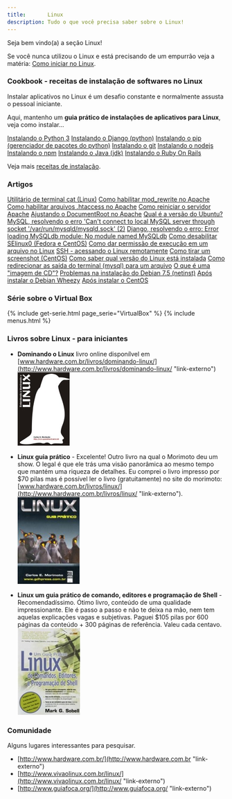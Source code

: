 ```yaml
---
title:       Linux
description: Tudo o que você precisa saber sobre o Linux!
---
```


Seja bem vindo(a) a seção Linux!
   
Se você nunca utilizou o Linux e está precisando de um empurrão veja a matéria:
[Como iniciar no Linux](./como-iniciar-no-linux/ "Como iniciar no Linux").



### Cookbook - receitas de instalação de softwares no Linux

Instalar  aplicativos no Linux é um desafio constante e normalmente assusta o pessoal iniciante.

Aqui, mantenho um __guia prático de instalações de aplicativos para Linux__, veja como instalar...

<div class="list-group">
    <a class="list-group-item" href="/linux/instalando-python/">Instalando o Python 3</a>
    <a class="list-group-item" href="/linux/instalando-django/">Instalando o Django (python)</a>
    <a class="list-group-item" href="/linux/instalando-pip/">Instalando o pip (gerenciador de pacotes do python)</a>
    <a class="list-group-item" href="/linux/instalando-git/">Instalando o git</a>
    <a class="list-group-item" href="/linux/instalando-nodejs/">Instalando o nodejs</a>
    <a class="list-group-item" href="/linux/instalando-npm/">Instalando o npm</a>
    <a class="list-group-item" href="/linux/instalando-java/">Instalando o Java (jdk)</a>
    <a class="list-group-item" href="/linux/instalando-ruby-on-rails/">Instalando o Ruby On Rails</a>
</div> 

Veja mais [receitas de instalação](/linux/receitas-de-instalacao-de-softwares-no-linux/).


### Artigos

<div class="list-group">
    <a class="list-group-item" href="/linux/utilitario-cat/">Utilitário de terminal cat (Linux)</a>
    <a class="list-group-item" href="/linux/apache-habilitar-mod_rewrite-no-apache-mod/">Como habilitar mod_rewrite no Apache</a>
    <a class="list-group-item" href="/linux/apache-habilitar-htaccess/">Como habilitar arquivos .htaccess no Apache</a>
    <a class="list-group-item" href="/linux/apache-como-reiniciar-servidor-apache/">Como reiniciar o servidor Apache</a>
    <a class="list-group-item" href="/linux/apache-ajustando-documentroot/">Ajustando o DocumentRoot no Apache</a>
    <a class="list-group-item" href="/linux/qual-a-versao-do-ubuntu/">Qual é a versão do Ubuntu?</a>
    <a class="list-group-item" href="/linux/mysql-error-cant-connect-to-local-mysql-server-through-socket/">MySQL, resolvendo o erro 'Can't connect to local MySQL server through socket '/var/run/mysqld/mysqld.sock' (2)</a>
    <a class="list-group-item" href="/linux/django-error-loading-mysqldb-module/">Django, resolvendo o erro: Error loading MySQLdb module: No module named MySQLdb</a>
    <a class="list-group-item" href="/linux/como-desabilitar-selinux/">Como desabilitar SElinux0 (Fedora e CentOS)</a>
    <a class="list-group-item" href="/linux/como-dar-permissao-de-execucao/">Como dar permissão de execução em um arquivo no Linux</a>
    <a class="list-group-item" href="/linux/como-acessar-servidor-remotamente/">SSH - acessando o Linux remotamente</a>
    <a class="list-group-item" href="/linux/gnome-screenshot/">Como tirar um screenshot (CentOS)</a>
    <a class="list-group-item" href="/linux/como-saber-qual-versao-do-linux-esta-instalada/">Como saber qual versão do Linux está instalada</a>
    <a class="list-group-item" href="/linux/redirecionar-a-saida-do-terminal-para-arquivo/">Como redirecionar as saída do terminal (mysql) para um arquivo</a>
    <a class="list-group-item" href="/linux/imagem-cd-iso/">O que é uma "imagem de CD"?</a>
    <a class="list-group-item" href="/linux/problemas-instalacao-debian-7-5/">Problemas na instalação do Debian 7.5 (netinst)</a>
    <a class="list-group-item" href="/linux/apos-instalar-o-debian-wheezy/">Após instalar o Debian Wheezy</a>
    <a class="list-group-item" href="/linux/apos-instalar-o-centos/">Após instalar o CentOS</a>
</div> 



### Série sobre o Virtual Box

{% include get-serie.html page_serie="VirtualBox" %}
{% include menus.html %}


### Livros sobre Linux - para iniciantes

 - __Dominando o Linux__ livro online disponílvel em [www.hardware.com.br/livros/dominando-linux/](http://www.hardware.com.br/livros/dominando-linux/ "link-externo")
<br /> ![Figura da capa do livro 'Linux, um guia prático'](livro-entendendo-dominando-linux-morimoto.jpg "linux")

 - __Linux guia prático__ - Excelente! Outro livro na qual o Morimoto deu um show. O legal é que ele trás uma visão 
panorâmica ao mesmo tempo que mantém uma riqueza de detalhes. Eu comprei o livro impresso por $70 pilas mas é possível
ler o livro (gratuitamente) no site do morimoto: [www.hardware.com.br/livros/linux/](http://www.hardware.com.br/livros/linux/ "link-externo").
<br /> ![Figura da capa do livro 'Linux, guia prático'](linux-guia-pratico-morimoto.jpg "linux")

 - __Linux um guia prático de comando, editores e programação de Shell__ - Recomendadíssimo. Ótimo livro, conteúdo de uma qualidade impressionante. Ele é passo a passo
e não te deixa na mão, nem tem aquelas explicações vagas e subjetivas. Paguei $105 pilas por 600 páginas da conteúdo + 300
páginas de referência. Valeu cada centavo.
<br /> ![Figura da capa do livro 'Linux, um guia prático'](livro-linux-guia-pratico.jpeg "linux")




### Comunidade

Alguns lugares interessantes para pesquisar.

- [http://www.hardware.com.br/](http://www.hardware.com.br "link-externo")
- [http://www.vivaolinux.com.br/linux/](http://www.vivaolinux.com.br/linux/ "link-externo")
- [http://www.guiafoca.org/](http://www.guiafoca.org/ "link-externo")
